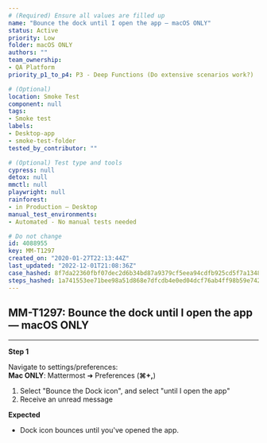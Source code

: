 ```yaml
---
# (Required) Ensure all values are filled up
name: "Bounce the dock until I open the app — macOS ONLY"
status: Active
priority: Low
folder: macOS ONLY
authors: ""
team_ownership:
- QA Platform
priority_p1_to_p4: P3 - Deep Functions (Do extensive scenarios work?)

# (Optional)
location: Smoke Test
component: null
tags:
- Smoke test
labels:
- Desktop-app
- smoke-test-folder
tested_by_contributor: ""

# (Optional) Test type and tools
cypress: null
detox: null
mmctl: null
playwright: null
rainforest:
- in Production — Desktop
manual_test_environments:
- Automated - No manual tests needed

# Do not change
id: 4088955
key: MM-T1297
created_on: "2020-01-27T22:13:44Z"
last_updated: "2022-12-01T21:08:36Z"
case_hashed: 8f7da22360fbf07dec2d6b34bd87a9379cf5eea94cdfb925cd5f7a1348e7062f4d9b21cfeadbfe558acc57417f8a3292
steps_hashed: 1a741553ee71bee98a51d868e7dfcdb4e0ed04dcf76ab4ff98b59e7425ef3da2d17499e6f0f970bb3c63862bc32c6c4b
---
```


<!-- (Auto-generated) Based on frontmatter's "key" and "name" -->

## MM-T1297: Bounce the dock until I open the app — macOS ONLY

---

**Step 1**

Navigate to settings/preferences:\
**Mac ONLY**: Mattermost ➜ Preferences (**⌘+,**)

1. Select "Bounce the Dock icon", and select "until I open the app"
2. Receive an unread message

**Expected**

- Dock icon bounces until you've opened the app.
